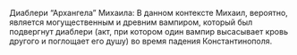 Диаблери “Архангела” Михаила: В данном контексте Михаил, вероятно, является могущественным и древним вампиром, который был подвергнут диаблери (акт, при котором один вампир высасывает кровь другого и поглощает его душу) во время падения Константинополя.